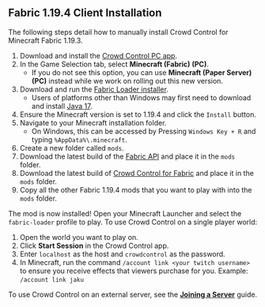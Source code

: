 ## Fabric 1.19.4 Client Installation

The following steps detail how to manually install Crowd Control for Minecraft Fabric 1.19.3.

1. Download and install the [Crowd Control PC app](https://crowdcontrol.live/setup).
2. In the Game Selection tab, select **Minecraft (Fabric) (PC)**.
    - If you do not see this option, you can use **Minecraft (Paper Server) (PC)** instead while we
      work on rolling out this new version.
3. Download and run the [Fabric Loader installer](https://fabricmc.net/use/installer/).
    - Users of platforms other than Windows may first need to download and install
      [Java 17](https://adoptium.net/temurin/releases/?version=17).
4. Ensure the Minecraft version is set to 1.19.4 and click the `Install` button.
5. Navigate to your Minecraft installation folder.
    - On Windows, this can be accessed by Pressing `Windows Key + R` and typing
      `%AppData%\.minecraft`.
6. Create a new folder called `mods`.
7. Download the latest build of the
   [Fabric API](https://modrinth.com/mod/fabric-api/versions?g=1.19.4&c=release)
   and place it in the `mods` folder.
8. Download the latest build of
   [Crowd Control for Fabric](https://modrinth.com/mod/crowdcontrol/versions?l=fabric&g=1.19.4)
   and place it in the `mods` folder.
9. Copy all the other Fabric 1.19.4 mods that you want to play with into the `mods` folder.

The mod is now installed! Open your Minecraft Launcher and select the `fabric-loader` profile to
play. To use Crowd Control on a single player world:

1. Open the world you want to play on.
2. Click **Start Session** in the Crowd Control app.
3. Enter `localhost` as the host and `crowdcontrol` as the password.
4. In Minecraft, run the command `/account link <your twitch username>` to ensure you receive
   effects that viewers purchase for you. Example: `/account link jaku`

To use Crowd Control on an external server, see the
[**Joining a Server**](fabric_joining_a_server.md) guide.
